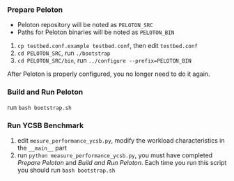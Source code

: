 ### Prepare Peloton

* Peloton repository will be noted as `PELOTON_SRC`
* Paths for Peloton binaries will be noted as `PELOTON_BIN`

1. `cp testbed.conf.example testbed.conf`, then edit `testbed.conf`
2. `cd PELOTON_SRC`, run `./bootstrap`
3. `cd PELOTON_SRC/bin`, run `../configure --prefix=PELOTON_BIN`

After Peloton is properly configured, you no longer need to do it again.

### Build and Run Peloton

run `bash bootstrap.sh`

### Run YCSB Benchmark

1. edit `mesure_performance_ycsb.py`, modify the workload characteristics in the `__main__` part
2. run `python measure_performance_ycsb.py`, you must have completed *Prepare Peloton* and *Build and Run Peloton*. Each time you run this script you should run `bash bootstrap.sh`
